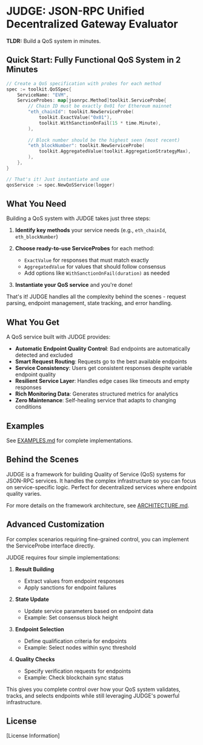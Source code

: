 # JUDGE: JSON-RPC Unified Decentralized Gateway Evaluator

**TLDR:** Build a QoS system in minutes.

## Quick Start: Fully Functional QoS System in 2 Minutes

```go
// Create a QoS specification with probes for each method
spec := toolkit.QoSSpec{
    ServiceName: "EVM",
    ServiceProbes: map[jsonrpc.Method]toolkit.ServiceProbe{
        // Chain ID must be exactly 0x01 for Ethereum mainnet
        "eth_chainId": toolkit.NewServiceProbe(
            toolkit.ExactValue("0x01"),
            toolkit.WithSanctionOnFail(15 * time.Minute),
        ),
        
        // Block number should be the highest seen (most recent)
        "eth_blockNumber": toolkit.NewServiceProbe(
            toolkit.AggregatedValue(toolkit.AggregationStrategyMax),
        ),
    },
}

// That's it! Just instantiate and use
qosService := spec.NewQoSService(logger)
```

## What You Need

Building a QoS system with JUDGE takes just three steps:

1. **Identify key methods** your service needs (e.g., `eth_chainId`, `eth_blockNumber`)

2. **Choose ready-to-use ServiceProbes** for each method:
   - `ExactValue` for responses that must match exactly
   - `AggregatedValue` for values that should follow consensus
   - Add options like `WithSanctionOnFail(duration)` as needed

3. **Instantiate your QoS service** and you're done!

That's it! JUDGE handles all the complexity behind the scenes - request parsing, endpoint management, state tracking, and error handling.

## What You Get

A QoS service built with JUDGE provides:

- **Automatic Endpoint Quality Control**: Bad endpoints are automatically detected and excluded
- **Smart Request Routing**: Requests go to the best available endpoints
- **Service Consistency**: Users get consistent responses despite variable endpoint quality
- **Resilient Service Layer**: Handles edge cases like timeouts and empty responses
- **Rich Monitoring Data**: Generates structured metrics for analytics
- **Zero Maintenance**: Self-healing service that adapts to changing conditions

## Examples

See [EXAMPLES.md](EXAMPLES.md) for complete implementations.

## Behind the Scenes

JUDGE is a framework for building Quality of Service (QoS) systems for JSON-RPC services. It handles the complex infrastructure so you can focus on service-specific logic. Perfect for decentralized services where endpoint quality varies.

For more details on the framework architecture, see [ARCHITECTURE.md](ARCHITECTURE.md).

## Advanced Customization

For complex scenarios requiring fine-grained control, you can implement the ServiceProbe interface directly. 

JUDGE requires four simple implementations:

1. **Result Building**
   - Extract values from endpoint responses
   - Apply sanctions for endpoint failures

2. **State Update**
   - Update service parameters based on endpoint data
   - Example: Set consensus block height

3. **Endpoint Selection**
   - Define qualification criteria for endpoints
   - Example: Select nodes within sync threshold

4. **Quality Checks**
   - Specify verification requests for endpoints
   - Example: Check blockchain sync status

This gives you complete control over how your QoS system validates, tracks, and selects endpoints while still leveraging JUDGE's powerful infrastructure.

## License

[License Information]
